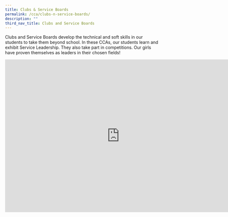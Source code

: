 ```yaml
---
title: Clubs & Service Boards
permalink: /cca/clubs-n-service-boards/
description: ""
third_nav_title: Clubs and Service Boards
---
```

<p>Clubs and Service Boards develop the technical and soft skills in our students to take them beyond school. In these CCAs, our students learn and exhibit Service Leadership. They also take part in competitions. Our girls have proven themselves as leaders in their chosen fields!</p>
<iframe src="https://docs.google.com/presentation/d/e/2PACX-1vTb641Zccr6iV0wyEuKUGHDHjM_OE2EXXsgijADECNAzrbqQWpk8Ts48FleEDPuqKfrC1q_9o6hah9T/embed?start=false&loop=false&delayms=10000" frameborder="0" width="750" height="500" allowfullscreen="true"></iframe>
